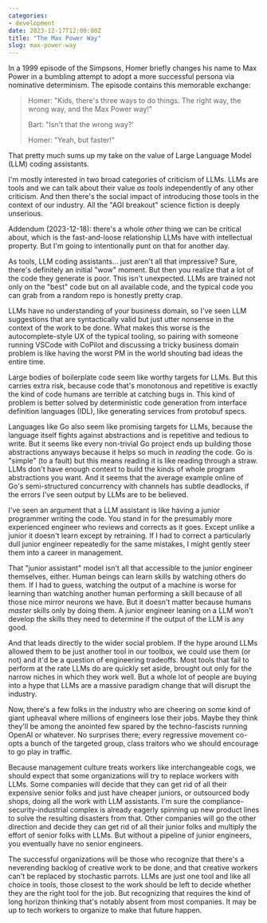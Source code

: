 ```yaml
---
categories:
- development
date: 2023-12-17T12:00:00Z
title: "The Max Power Way"
slug: max-power-way
---
```


In a 1999 episode of the Simpsons, Homer briefly changes his name to Max Power
in a bumbling attempt to adopt a more successful persona via nominative
determinism. The episode contains this memorable exchange:

> Homer: "Kids, there's three ways to do things. The right way, the wrong way,
> and the Max Power way!"
>
> Bart: "Isn't that the wrong way?'
>
> Homer: "Yeah, but faster!"

That pretty much sums up my take on the value of Large Language Model (LLM)
coding assistants.

I'm mostly interested in two broad categories of criticism of LLMs. LLMs are
tools and we can talk about their value _as tools_ independently of any other
criticism. And then there's the social impact of introducing those tools in the
context of our industry. All the "AGI breakout" science fiction is deeply
unserious.

<aside>Addendum (2023-12-18): there's a whole <em>other</em> thing we can be
critical about, which is the fast-and-loose relationship LLMs have with
intellectual property. But I'm going to intentionally punt on that for another
day.</aside>

As tools, LLM coding assistants... just aren't all that impressive? Sure,
there's definitely an initial "wow" moment. But then you realize that a lot of
the code they generate is poor. This isn't unexpected. LLMs are trained not only
on the "best" code but on all available code, and the typical code you can grab
from a random repo is honestly pretty crap.

LLMs have no understanding of your business domain, so I've seen LLM suggestions
that are syntactically valid but just utter nonsense in the context of the work
to be done. What makes this worse is the autocomplete-style UX of the typical
tooling, so pairing with someone running VSCode with CoPilot and discussing a
tricky business domain problem is like having the worst PM in the world shouting
bad ideas the entire time.

Large bodies of boilerplate code seem like worthy targets for LLMs. But this
carries extra risk, because code that's monotonous and repetitive is exactly the
kind of code humans are terrible at catching bugs in. This kind of problem is
better solved by deterministic code generation from interface definition
languages (IDL), like generating services from protobuf specs.

Languages like Go also seem like promising targets for LLMs, because the
language itself fights against abstractions and is repetitive and tedious to
write. But it seems like every non-trivial Go project ends up building those
abstractions anyways because it helps so much in _reading_ the code. Go is
"simple" (to a fault) but this means reading it is like reading through a
straw. LLMs don't have enough context to build the kinds of whole program
abstractions you want. And it seems that the average example online of Go's
semi-structured concurrency with channels has subtle deadlocks, if the errors
I've seen output by LLMs are to be believed.

I've seen an argument that a LLM assistant is like having a junior programmer
writing the code. You stand in for the presumably more experienced engineer who
reviews and corrects as it goes. Except unlike a junior it doesn't learn except
by retraining. If I had to correct a particularly dull junior engineer
repeatedly for the same mistakes, I might gently steer them into a career in
management.

That "junior assistant" model isn't all that accessible to the junior engineer
themselves, either. Human beings can learn skills by watching others do them. If
I had to guess, watching the output of a machine is worse for learning than
watching another human performing a skill because of all those nice mirror
neurons we have. But it doesn't matter because humans _master_ skills only by
doing them. A junior engineer leaning on a LLM won't develop the skills they
need to determine if the output of the LLM is any good.

And that leads directly to the wider social problem. If the hype around LLMs
allowed them to be just another tool in our toolbox, we could use them (or not)
and it'd be a question of engineering tradeoffs. Most tools that fail to perform
at the rate LLMs do are quickly set aside, brought out only for the narrow
niches in which they work well. But a whole lot of people are buying into a hype
that LLMs are a massive paradigm change that will disrupt the industry.

Now, there's a few folks in the industry who are cheering on some kind of giant
upheaval where millions of engineers lose their jobs. Maybe they think they'll
be among the anointed few spared by the techno-fascists running OpenAI or
whatever. No surprises there; every regressive movement co-opts a bunch of the
targeted group, class traitors who we should encourage to go play in traffic.

Because management culture treats workers like interchangeable cogs, we should
expect that some organizations will try to replace workers with LLMs. Some
companies will decide that they can get rid of all their expensive senior folks
and just have cheaper juniors, or outsourced body shops, doing all the work with
LLM assistants. I'm sure the compliance-security-industrial complex is already
eagerly spinning up new product lines to solve the resulting disasters from
that. Other companies will go the other direction and decide they can get rid of
all their junior folks and multiply the effort of senior folks with LLMs. But
without a pipeline of junior engineers, you eventually have no senior engineers.

The successful organizations will be those who recognize that there's a
neverending backlog of creative work to be done, and that creative workers can't
be replaced by stochastic parrots. LLMs are just one tool and like all choice in
tools, those closest to the work should be left to decide whether they are the
right tool for the job. But recognizing that requires the kind of long horizon
thinking that's notably absent from most companies. It may be up to tech workers
to organize to make that future happen.


<!--  LocalWords:  LLMs
 -->
